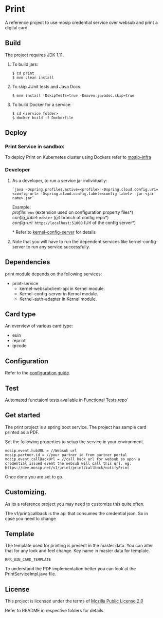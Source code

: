 # Print
A reference project to use mosip credential service over websub and print a digital card.

## Build
The project requires JDK 1.11. 
1. To build jars:
    ```
    $ cd print
    $ mvn clean install 
    ```
1. To skip JUnit tests and Java Docs:
    ```
    $ mvn install -DskipTests=true -Dmaven.javadoc.skip=true
    ```
1. To build Docker for a service:
    ```
    $ cd <service folder>
    $ docker build -f Dockerfile
    ```

## Deploy

### Print Service in sandbox
To deploy Print on Kubernetes cluster using Dockers refer to [mosip-infra](https://github.com/mosip/mosip-infra/tree/1.2.0_v3/deployment/v3)

### Developer

1. As a developer, to run a service jar individually:
    ```
    `java -Dspring.profiles.active=<profile> -Dspring.cloud.config.uri=<config-url> -Dspring.cloud.config.label=<config-label> -jar <jar-name>.jar`
    ```
    Example:  
        _profile_: `env` (extension used on configuration property files*)    
        _config_label_: `master` (git branch of config repo*)  
        _config-url_: `http://localhost:51000` (Url of the config server*)  
	
	\* Refer to [kernel-config-server](https://github.com/mosip/commons/tree/master/kernel/kernel-config-server) for details

	
2. Note that you will have to run the dependent services like kernel-config-server to run any service successfully.
    
## Dependencies
print module depends on the following services:
* print-service
     * kernel-websubclient-api in Kernel module.
     * Kernel-config-server in Kernel module.  
     * Kernel-auth-adapter in Kernel module.
     
## Card type
An overview of various card type:
 
* euin
* reprint
* qrcode
     

## Configuration
Refer to the [configuration guide](https://github.com/mosip/mosip-config/blob/develop/sandbox/print-mz.properties).

## Test
Automated functaionl tests available in [Functional Tests repo](https://github.com/mosip/mosip-functional-tests)`

## Get started
The print project is a spring boot service. The project has sample card printed as a PDF. 

Set the following properties to setup the service in your environment.
```
mosip.event.hubURL = //Websub url
mosip.partner.id = //your partner id from partner portal
mosip.event.callBackUrl = //call back url for websub so upon a credential issued event the websub will call this url. eg: https://dev.mosip.net/v1/print/print/callback/notifyPrint
```

Once done you are set to go.

## Customizing. 
As its a reference project you may need to customize this quite often.

The v1/print/callback is the api that consumes the credential json. So in case you need to change

## Template
The template used for printing is present in the master data. You can alter that for any look and feel change. Key name in master data for template.
```
RPR_UIN_CARD_TEMPLATE
```
To understand the PDF implementation better you can look at the PrintServiceImpl.java file. 

## License
This project is licensed under the terms of [Mozilla Public License 2.0](https://github.com/mosip/mosip-platform/blob/master/LICENSE)

Refer to README in respective folders for details.
